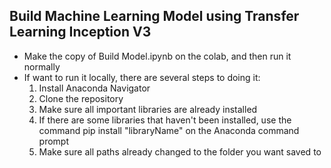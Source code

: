 ## Build Machine Learning Model using Transfer Learning Inception V3 ##

* Make the copy of Build Model.ipynb on the colab, and then run it normally
* If want to run it locally, there are several steps to doing it:
  1. Install Anaconda Navigator
  2. Clone the repository
  3. Make sure all important libraries are already installed
  4. If there are some libraries that haven't been installed, use the command pip install "libraryName" on the Anaconda command prompt
  5. Make sure all paths already changed to the folder you want saved to
